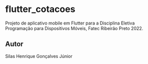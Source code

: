 # flutter_cotacoes

Projeto de aplicativo mobile em Flutter para a Disciplina Eletiva Programação para Dispositivos Móveis, Fatec Ribeirão Preto 2022.

## Autor

Silas Henrique Gonçalves Júnior
